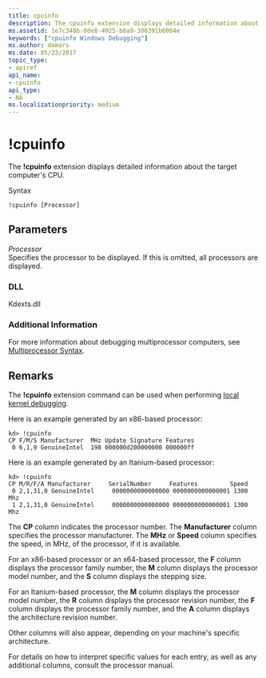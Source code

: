 ```yaml
---
title: cpuinfo
description: The cpuinfo extension displays detailed information about the target computer's CPU.
ms.assetid: 1e7c348b-0de8-4925-b0a9-300391b6064e
keywords: ["cpuinfo Windows Debugging"]
ms.author: domars
ms.date: 05/23/2017
topic_type:
- apiref
api_name:
- cpuinfo
api_type:
- NA
ms.localizationpriority: medium
---
```


# !cpuinfo


The **!cpuinfo** extension displays detailed information about the target computer's CPU.

Syntax

```dbgsyntax
!cpuinfo [Processor] 
```

## <span id="ddk__cpuinfo_dbg"></span><span id="DDK__CPUINFO_DBG"></span>Parameters


<span id="_______Processor______"></span><span id="_______processor______"></span><span id="_______PROCESSOR______"></span> *Processor*   
Specifies the processor to be displayed. If this is omitted, all processors are displayed.

### <span id="DLL"></span><span id="dll"></span>DLL

Kdexts.dll

### <span id="Additional_Information"></span><span id="additional_information"></span><span id="ADDITIONAL_INFORMATION"></span>Additional Information

For more information about debugging multiprocessor computers, see [Multiprocessor Syntax](multiprocessor-syntax.md).

Remarks
-------

The **!cpuinfo** extension command can be used when performing [local kernel debugging](performing-local-kernel-debugging.md).

Here is an example generated by an x86-based processor:

```dbgcmd
kd> !cpuinfo
CP F/M/S Manufacturer  MHz Update Signature Features 
 0 6,1,9 GenuineIntel  198 000000d200000000 000000ff 
```

Here is an example generated by an Itanium-based processor:

```dbgcmd
kd> !cpuinfo
CP M/R/F/A Manufacturer     SerialNumber     Features         Speed
 0 2,1,31,0 GenuineIntel     0000000000000000 0000000000000001 1300 Mhz
 1 2,1,31,0 GenuineIntel     0000000000000000 0000000000000001 1300 Mhz
```

The **CP** column indicates the processor number. The **Manufacturer** column specifies the processor manufacturer. The **MHz** or **Speed** column specifies the speed, in MHz, of the processor, if it is available.

For an x86-based processor or an x64-based processor, the **F** column displays the processor family number, the **M** column displays the processor model number, and the **S** column displays the stepping size.

For an Itanium-based processor, the **M** column displays the processor model number, the **R** column displays the processor revision number, the **F** column displays the processor family number, and the **A** column displays the architecture revision number.

Other columns will also appear, depending on your machine's specific architecture.

For details on how to interpret specific values for each entry, as well as any additional columns, consult the processor manual.

 

 





